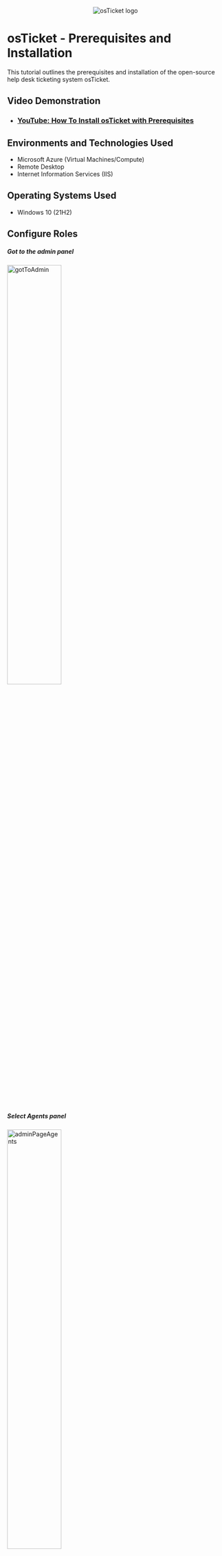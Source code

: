 <p align="center">
<img src="https://i.imgur.com/Clzj7Xs.png" alt="osTicket logo"/>
</p>

<h1>osTicket - Prerequisites and Installation</h1>
This tutorial outlines the prerequisites and installation of the open-source help desk ticketing system osTicket.<br />


<h2>Video Demonstration</h2>

- ### [YouTube: How To Install osTicket with Prerequisites](https://www.youtube.com)

<h2>Environments and Technologies Used</h2>

- Microsoft Azure (Virtual Machines/Compute)
- Remote Desktop
- Internet Information Services (IIS)

<h2>Operating Systems Used </h2>

- Windows 10</b> (21H2)

<h2>Configure Roles</h2>

<h5>Got to the admin panel</h5>
<img src="images/1-configure-roles/1 - gotToAdmin.PNG" alt="gotToAdmin" width="50%" height="50%">
<h5>Select Agents panel</h5>
<img src="images/1-configure-roles/2 - adminPageAgents.PNG" alt="adminPageAgents" width="50%" height="50%">
<h5>Select roles catagory</h5>
<img src="images/1-configure-roles/3 - adminPageAgentsRoles.PNG" alt="adminPageAgentsRoles" width="50%" height="50%">
<h5>Select Add New Role</h5>
<img src="images/1-configure-roles/4 - addNewRole.PNG" alt="addNewRole" width="50%" height="50%">
<h5>We will call this role "Supreme Admin"</h5>
<img src="images/1-configure-roles/5 - supremeAdmin.PNG" alt="supremeAdmin" width="50%" height="50%">
<h5>Go to the Permissions tab and select all options then click add role</h5>
<img src="images/1-configure-roles/6 - permissions.PNG" alt="permissions" width="50%" height="50%">
<h5>Let's improve the Supreme Admin's capabilities. Select Supreme Admin</h5>
<img src="images/1-configure-roles/7 - selectSupremeAdmin.PNG" alt="selectSupremeAdmin" width="50%" height="50%">
<h5>Go to the Tasks tab and selct all the options then click Save Changes</h5>
<img src="images/1-configure-roles/8 - addMorePermissions.PNG" alt="addMorePermissions" width="50%" height="50%">

<p>
<br />

<h2>Configure Departments</h2>
<h4>Admin Panel -> Agents -> Departments</h4>
<h4>System Administrators</h4>
<p>
<h5>From the Agents tab go to the departments catagory</h5>
<img src="images/2-configueDepartments/1 - departments.PNG" alt="departments" width="50%" height="50%">
<h5>Click Add New Department button</h5>
<img src="images/2-configueDepartments/2 - addNewDepartment.PNG" alt="addNewDepartment" width="50%" height="50%">
<h5>Use teh name "System Administrator"</h5>
<img src="images/2-configueDepartments/3 - form.PNG" alt="form" width="50%" height="50%">
<h5>Here's our new department </h5>
<img src="images/2-configueDepartments/4 - departmentCreated.PNG" alt="departmentCreated" width="50%" height="50%">
</p>
<br />


<h2>Configure Teams</h2>
<h4>Admin Panel -> Agents -> Teams</h4>
<h4>Level I Support</h4>
<h4>Level II Support</h4>
<p>
 <h5>From the Agents tab go to the Teams catagory</h5> 
<img src="images/3-configureTeams/1 - clickTeams.PNG" alt="clickTeams" width="50%" height="50%">
<h5>Seect Add New Team button</h5>
<img src="images/3-configureTeams/2 - addNewTeam.PNG" alt="addNewTeam" width="50%" height="50%">
<h5>Let's add ourselves as a team member and click create team button</h5>
<img src="images/3-configureTeams/3 - teamCreation.PNG" alt="teamCreation" width="50%" height="50%">
</p>
<br />

<h2>Allow anyone to create tickets</h2>
<h4>- Admin Panel -> Settings -> User Settings</h4>
<h4>- Registration Required: Require registration and login to create tickets </h4>
<p>
<h5>Go to Settings tab, Users catagory, and make sure the registration requierd options is NOT checked</h5>
<img src="images/4-allowTicketCreation/1 - userForm.PNG" alt="userForm" width="50%" height="50%">

<h2>Configure Agents (workers)</h2>
<h4>- Admin Panel -> Agents -> Add New</h4>
<h4>-Jane and John</h4>
<p>
 <h5>Select the Agents tab, then the Agents catagory, then select Add New Agent button</h5>
<img src="images/5-configureAgents/1 - goToAgents.PNG" alt="goToAgents" width="50%" height="50%">
<h5>Fill in the user's basic info</h5>
<img src="images/5-configureAgents/2 - provideInfo.PNG" alt="provideInfo" width="50%" height="50%">
<h5>Uncheck the top box to add your password</h5>
<img src="images/5-configureAgents/3 - setPassword.PNG" alt="setPassword" width="50%" height="50%">
<h5>For our new agent we will select the department System Administrators and give the "Supreme Admin" capabilities</h5>
<img src="images/5-configureAgents/4 - setAccess.PNG" alt="setAccess" width="50%" height="50%">
<h5>Select the Teams tab and select level 2</h5>
<img src="images/5-configureAgents/5 - assignTeam.PNG" alt="assignTeam" width="50%" height="50%">
</p>
<br />


<h2>Configure Users (customers)</h2>
<h4>- Agent Panel -> Users -> Add New</h4>
<h4>- Karen and Ken</h4>
<p>
<h5></h5>
<img src="images/6-configureUsers/1 - newUser.PNG" alt="newUser" width="50%" height="50%">
<h5></h5>
<img src="images/6-configureUsers/2 - userKaren.PNG" alt="userKaren" width="50%" height="50%">
<br />


<h2>Configure Service-Level Agreement (SLA)</h2>
<h4>-Admin Panel -> Manage -> SLA</h4>
<p>
 <h5>Click the Admin Panel link</h5>
<img src="images/7-configure-sla/1 - goToAdmin.PNG" alt="goToAdmin" width="50%" height="50%">
<h5>Go to the Manage tab and select SLA catagory</h5>
<img src="images/7-configure-sla/2 - manageSLA.PNG" alt="manageSLA" width="50%" height="50%">
<h5>Click Add New SLA Plan</h5>
<h5>Add a the severity level, a grace period to determine how long you have to respond, and a schedule type, then click Add Plan</h5>
<h5>The combination of these 3 options determines how you will prioritze tasks</h5>
<img src="images/7-configure-sla/3 - addSLA.PNG" alt="addSLA" width="50%" height="50%">
<img src="images/7-configure-sla/4 - newSLAForm.PNG" alt="newSLAForm" width="50%" height="50%">
<img src="images/7-configure-sla/4 - newSLAForm.PNG" alt="newSLAForm" width="50%" height="50%">
<img src="images/7-configure-sla/5 - add SEV B.PNG" alt="add SEV B" width="50%" height="50%">
<img src="images/7-configure-sla/6 - sevBForm.PNG" alt="sevBForm" width="50%" height="50%">
<img src="images/7-configure-sla/7 - addSEVC.PNG" alt="addSEVC" width="50%" height="50%">
<img src="images/7-configure-sla/8 - sevCForm.PNG" alt="sevCForm" width="50%" height="50%">
</p>

<br />


<h2>Configure Help Topics</h2>
<h4>- Admin Panel -> Manage -> Help Topics</h4>
<h4>- Business Critical Outage, Personal Computer Issues, Equipment Request, Password Reset</h4>
<p>
<img src="images/8-configureHelpTopics/1 - goToHelp.PNG" alt="goToHelp" width="50%" height="50%">
<img src="images/8-configureHelpTopics/2 - BizOutage.PNG" alt="BizOutage" width="50%" height="50%">
<br />


<h2>Congratulations, hopefully it is installed with no errors!</h2>
<h4>- Browse to your help desk login page: http://localhost/osTicket/scp/login.php</h4>
<p>
<img src="https://i.imgur.com/DJmEXEB.png" height="50%" width="50%" alt="Disk Sanitization Steps"/>
</p>
<br />
